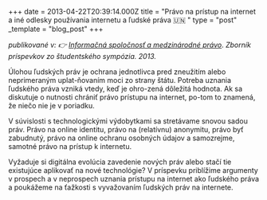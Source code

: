 +++
date = 2013-04-22T20:39:14.000Z
title = "Právo na prístup na internet a iné odlesky používania internetu a ľudské práva 🇺🇳 "
type = "post"
_template = "blog_post"
+++

_publikované v: 👉_ [_Informačná spoločnosť a medzinárodné právo_](https://www.upjs.sk/public/media/1084/Zbornik_35.pdf "Univerzita Pavla Jozefa Šafárika v KošiciachPrávnická fakultaÚstav európskeho práva"). _Zborník príspevkov zo študentského sympózia. 2013._

Úlohou ľudských práv je ochrana jednotlivca pred zneužitím alebo neprimeraným uplat-ňovaním moci zo strany štátu. Potreba uznania ľudského práva vzniká vtedy, keď je ohro-zená dôležitá hodnota. Ak sa diskutuje o nutnosti chrániť právo prístupu na internet, po-tom to znamená, že niečo nie je v poriadku.

V súvislosti s technologickými výdobytkami sa stretávame snovou sadou práv. Právo na online identitu, právo na (relatívnu) anonymitu, právo byť zabudnutý, právo na online ochranu osobných údajov a samozrejme, samotné právo na prístup k internetu.

Vyžaduje si digitálna evolúcia zavedenie nových práv alebo stačí tie existujúce aplikovať na nové technológie? V príspevku priblížime argumenty v prospech a v neprospech uznania prístupu na internet ako ľudského práva a poukážeme na ťažkosti s vyvažovaním ľudských práv na internete.
